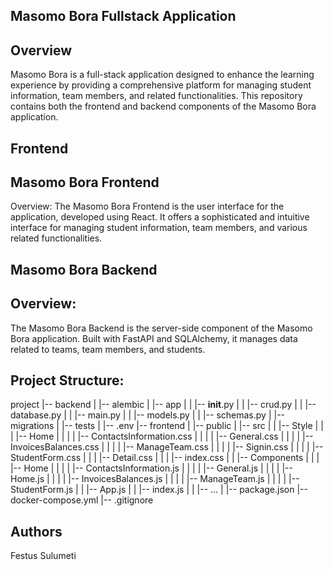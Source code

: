 ## Masomo Bora Fullstack Application
## Overview
Masomo Bora is a full-stack application designed to enhance the learning experience by providing a comprehensive platform for managing student information, team members, and related functionalities. This repository contains both the frontend and backend components of the Masomo Bora application.

## Frontend
## Masomo Bora Frontend
Overview: The Masomo Bora Frontend is the user interface for the application, developed using React. It offers a sophisticated and intuitive interface for managing student information, team members, and various related functionalities.

## Masomo Bora Backend
## Overview: 
The Masomo Bora Backend is the server-side component of the Masomo Bora application. Built with FastAPI and SQLAlchemy, it manages data related to teams, team members, and students.

## Project Structure:

project
|-- backend
|   |-- alembic
|   |-- app
|   |   |-- __init__.py
|   |   |-- crud.py
|   |   |-- database.py
|   |   |-- main.py
|   |   |-- models.py
|   |   |-- schemas.py
|   |-- migrations
|   |-- tests
|   |-- .env
|-- frontend
|   |-- public
|   |-- src
|   |   |-- Style
|   |   |   |-- Home
|   |   |   |   |-- ContactsInformation.css
|   |   |   |   |-- General.css
|   |   |   |   |-- InvoicesBalances.css
|   |   |   |   |-- ManageTeam.css
|   |   |   |   |-- Signin.css
|   |   |   |   |-- StudentForm.css
|   |   |   |-- Detail.css
|   |   |   |-- index.css
|   |   |-- Components
|   |   |   |-- Home
|   |   |   |   |-- ContactsInformation.js
|   |   |   |   |-- General.js
|   |   |   |   |-- Home.js
|   |   |   |   |-- InvoicesBalances.js
|   |   |   |   |-- ManageTeam.js
|   |   |   |   |-- StudentForm.js
|   |   |-- App.js
|   |   |-- index.js
|   |   |-- ...
|   |-- package.json
|-- docker-compose.yml
|-- .gitignore


## Authors
Festus Sulumeti

